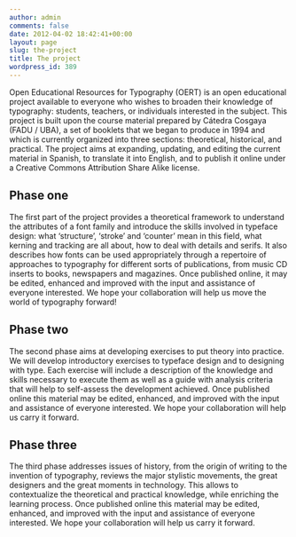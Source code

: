 ```yaml
---
author: admin
comments: false
date: 2012-04-02 18:42:41+00:00
layout: page
slug: the-project
title: The project
wordpress_id: 389
---
```


Open Educational Resources for Typography (OERT) is an open educational project available to everyone who wishes to broaden their knowledge of typography: students, teachers, or  individuals interested in the subject. This project is built upon the course material prepared by Cátedra Cosgaya (FADU / UBA), a set of booklets that we began to produce in 1994 and which is currently organized into three sections: theoretical, historical, and practical. The project aims at expanding, updating, and editing the current material in Spanish, to translate it into English, and to publish it online under a Creative Commons Attribution Share Alike license.




## Phase one




The first part of the project provides a theoretical framework to understand the attributes of a font family and introduce the skills involved in typeface design: what ‘structure’, ‘stroke’ and ‘counter’ mean in this field, what kerning and tracking are all about, how to deal with details and serifs. It also describes how fonts can be used appropriately through a repertoire of approaches to typography for different sorts of publications, from music CD inserts to books, newspapers and magazines. Once published online, it may be edited, enhanced and improved with the input and assistance of everyone interested. We hope your collaboration will help us move the world of typography forward!




## Phase two




The second phase aims at developing exercises to put theory into practice. We will develop introductory exercises to typeface design and to designing with type. Each exercise will include a description of the knowledge and skills necessary to execute them as well as a guide with analysis criteria that will help to self-assess the development achieved. Once published online this material may be edited, enhanced, and improved with the input and assistance of everyone interested. We hope your collaboration will help us carry it forward.




## Phase three




The third phase addresses issues of history, from the origin of writing to the invention of typography, reviews the major stylistic movements, the great designers and the great moments in technology. This allows to contextualize the theoretical and practical knowledge, while enriching the learning process. Once published online this material may be edited, enhanced, and improved with the input and assistance of everyone interested. We hope your collaboration will help us carry it forward.



